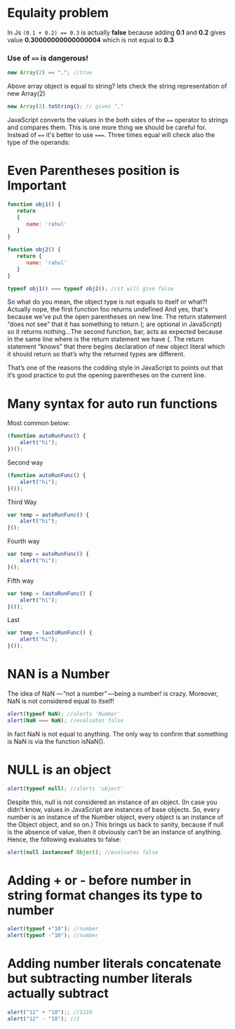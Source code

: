 # Equlaity problem
In Js `(0.1 + 0.2) == 0.3` is actually **false** because adding **0.1** and **0.2** gives value **0.30000000000000004** which is not equal to **0.3**

### Use of `==` is dangerous!

```javascript
new Array(2) == ","; //true
```
Above array object is equal to string? 
lets check the string representation  of new Array(2)
```javascript
new Array(2).toString(); // gives ","
```
JavaScript converts the values in the both sides of the `==` operator to strings and compares them. This is one more thing we should be careful for. Instead of `==` it's better to use `===`. Three times equal will check also the type of the operands:



# Even Parentheses position is Important
```javascript
function obj1() {
   return
   {
      name: 'rahul'
   }
}

function obj2() {
   return {
      name: 'rahul'
   }
}

typeof obj1() === typeof obj2(); //it will give false
```

So what do you mean, the object type is not equals to itself or what?! Actually nope, the first function foo returns undefined And yes, that's because we've put the open parentheses on new line. The return statement “does not see” that it has something to return (; are optional in JavaScript) so it returns nothing…The second function, bar, acts as expected because in the same line where is the return statement we have {. The return statement “knows” that there begins declaration of new object literal which it should return so that’s why the returned types are different.

That’s one of the reasons the codding style in JavaScript to points out that it’s good practice to put the opening parentheses on the current line.

# Many syntax for auto run functions

Most common below:
```javascript
(function autoRunFunc() {
    alert("hi");
})();
```
Second way
```javascript
(function autoRunFunc() {
    alert("hi");
}());
```
Third Way
```javascript
var temp = autoRunFunc() {
    alert("hi");
}();
```

Fourth way
```javascript
var temp = autoRunFunc() {
    alert("hi");
}();
```
Fifth way
```javascript
var temp = (autoRunFunc() {
    alert("hi");
}());
```
Last
```javascript
var temp = (autoRunFunc() {
    alert("hi");
}());
```

# NAN is a Number
The idea of NaN — “not a number” — being a number! is crazy. Moreover, NaN is not considered equal to itself!

```javascript
alert(typeof NaN); //alerts 'Number'
alert(NaN === NaN); //evaluates false
```
In fact NaN is not equal to anything. The only way to confirm that something is NaN is via the function isNaN().

# NULL is an object

```javascript
alert(typeof null); //alerts 'object'
```
Despite this, null is not considered an instance of an object. (In case you didn’t know, values in JavaScript are instances of base objects. So, every number is an instance of the Number object, every object is an instance of the Object object, and so on.) This brings us back to sanity, because if null is the absence of value, then it obviously can’t be an instance of anything. Hence, the following evaluates to false:

```javascript
alert(null instanceof Object); //evaluates false
```

# Adding + or - before number in string format changes its type to number
```javascript
alert(typeof +"10"); //number
alert(typeof -"10"); //number
```

# Adding number literals concatenate but subtracting number literals actually subtract 
```javascript
alert("12" + "10");; //1210
alert("12" - "10"); //2
```

